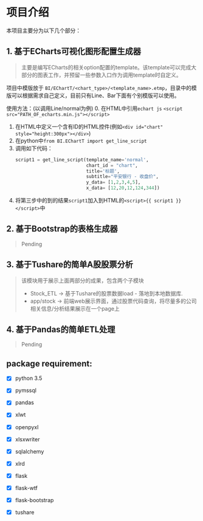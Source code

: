 # 项目介绍 #
本项目主要分为以下几个部分：
## 1. 基于ECharts可视化图形配置生成器 ##
> 主要是编写ECharts的相关option配置的template。该template可以完成大部分的图表工作，并预留一些参数入口作为调用template时自定义。

项目中模版放于 `BI/EChartT/<chart_type>/<template_name>.etmp`，目录中的模版可以根据需求自己定义，目前只有Line、Bar下面有个别模版可以使用。

使用方法：(以调用Line/normal为例)
0. 在HTML中引用`echart js`
    ```
     <script src="PATH_OF_echarts.min.js"></script>
    ```
1. 在HTML中定义一个含有ID的HTML控件(例如`<div id="chart" style="height:300px"></div>`)
2. 在python中`from BI.EChartT import get_line_script `
3. 调用如下代码：
    ```python
    script1 = get_line_script(template_name='normal',
                              chart_id = "chart",
                              title='标题',
                              subtitle="平安银行 - 收盘价",
                              y_data= [1,2,3,4,5],
                              x_data= [12,20,12,124,344])
    ```
4. 将第三步中的到的结果`script1`加入到HTML的`<script>{{ script1 }}</script>`中


## 2. 基于Bootstrap的表格生成器 ##
>Pending

## 3. 基于Tushare的简单A股股票分析 ##
>该模块用于展示上面两部分的成果，包含两个子模块
>* Stock_ETL -> 基于Tushare的股票数据load - 落地到本地数据库.
>* app/stock -> 前端web展示界面，通过股票代码查询，将尽量多的公司相关信息/分析结果展示在一个page上

## 4. 基于Pandas的简单ETL处理 ##
>Pending

## package requirement:
- [x] python 3.5
- [x] pymssql
- [x] pandas
- [x] xlwt
- [x] openpyxl
- [x] xlsxwriter
- [x] sqlalchemy
- [x] xlrd
- [x] flask
- [x] flask-wtf
- [x] flask-bootstrap
- [x] tushare

